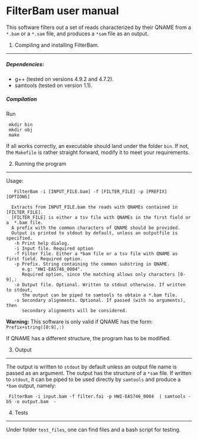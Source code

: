 # FilterBam user manual 


This software filters out a set of reads characterized by 
their QNAME from a  `*.bam` or a  `*.sam` file, and produces
 a `*sam` file as an output. 


1. Compiling and installing FilterBam. 
-------

##### Dependencies: 

 * g++ (tested on versions 4.9.2 and 4.7.2).
 * samtools (tested on version 1.1).

##### Compilation 
 
  Run 
  ```
   mkdir bin
   mkdir obj
   make
   ```
   If all works correctly, an executable should land under the folder `bin`.
   If not, the `Makefile` is rather straight forward, modify it to meet your
   requirements. 

2. Running the program 
-------
   Usage:  

   ```   FilterBam -i [INPUT_FILE.bam] -f [FILTER_FILE] -p [PREFIX] [OPTIONS]```

 ```
   Extracts from INPUT_FILE.bam the reads with QNAMEs contained in [FILTER_FILE].  
   [FILTER_FILE] is either a tsv file with QNAMEs in the first field or a  *.bam file.  
   A prefix with the common characters of QNAME should be provided.
   Output is printed to stdout by default, unless an outputfile is specified.
    -h Print help dialog.
    -i Input file. Required option
    -f Filter file. Either a *bam file or a tsv file with QNAME as first field. Required option.
    -p Prefix. String containing the common substring in QNAME. 
       e.g: "HWI-EAS746_0004". 
       Required option, since the matching allows only characters [0-9],:
    -o Output file. Optional. Written to stdout otherwise. If written to stdout,
       the output can be piped to samtools to obtain a *.bam file. 
    -s Secondary alignments. Optional. If passed (with no arguments), then
       secondary alignments will be considered.
```

  **Warning:** This software is only valid if QNAME has the form: 
   `Prefix+string([0:9],:)`    

   If QNAME has a different structure, the program has to be modified. 


3. Output
-------

  The output is written to `stdout` by default unless an output file name 
is passed as an argument. The output has the structure of a `*sam` file. 
If written to `stdout`, it can be piped to be used directly by `samtools`
and produce a `*bam` output, namely: 

 ```  FilterBam -i input.bam -f filter.fai -p HWI-EAS746_0004  | samtools -bS -o output.bam  - ```

4. Tests
---------
   Under folder `test_files`, one can find files and a bash script for testing.
